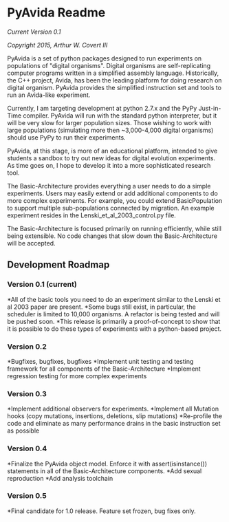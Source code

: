 # PyAvida Readme

_Current Version 0.1_

_Copyright 2015, Arthur W. Covert III_

PyAvida is a set of python packages designed to run experiments on populations of "digital organisms". Digital organisms are self-replicating computer programs written in a simplified assembly language. Historically, the C++ project, Avida, has been the leading platform for doing research on digital organism. PyAvida provides the simplified instruction set and tools to run an Avida-like experiment.

Currently, I am targeting development at python 2.7.x and the PyPy Just-in-Time compiler. PyAvida will run with the standard python interpreter, but it will be very slow for larger population sizes. Those wishing to work with large populations (simulating more then ~3,000-4,000 digital organisms) should use PyPy to run their experiments.

PyAvida, at this stage, is more of an educational platform, intended to give students a sandbox to try out new ideas for digital evolution experiments. As time goes on, I hope to develop it into a more sophisticated research tool.

The Basic-Architecture provides everything a user needs to do a simple experiments. Users may easily extend or add additional components to do more complex experiments. For example, you could extend BasicPopulation to support multiple sub-populations connected by migration. An example experiment resides in the Lenski_et_al_2003_control.py file.

The Basic-Architecture is focused primarily on running efficiently, while still being extensible. No code changes that slow down the Basic-Architecture will be accepted. 


## Development Roadmap

### Version 0.1 (current)
*All of the basic tools you need to do an experiment similar to the Lenski et al 2003 paper are present.
*Some bugs still exist, in particular, the scheduler is limited to 10,000 organisms. A refactor is being tested and will be pushed soon.
*This release is primarily a proof-of-concept to show that it is possible to do these types of experiments with a python-based project.


### Version 0.2 
*Bugfixes, bugfixes, bugfixes
*Implement unit testing and testing framework for all components of the Basic-Architecture
*Implement regression testing for more complex experiments

### Version 0.3
*Implement additional observers for experiments.
*Implement all Mutation hooks (copy mutations, insertions, deletions, slip mutations)
*Re-profile the code and eliminate as many performance drains in the basic instruction set as possible

### Version 0.4
*Finalize the PyAvida object model. Enforce it with assert(isinstance()) statements in all of the Basic-Architecture components.
*Add sexual reproduction
*Add analysis toolchain

### Version 0.5
*Final candidate for 1.0 release. Feature set frozen, bug fixes only.
